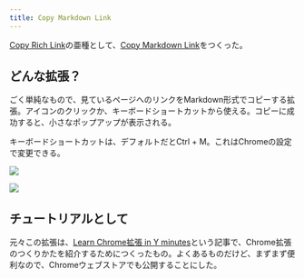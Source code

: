 ```yaml
---
title: Copy Markdown Link
---
```

[Copy Rich Link](https://chrome.google.com/webstore/detail/copy-rich-link/hikiamlgpdcabppakpmemaofmkgknpea)の亜種として、[Copy Markdown Link](https://chrome.google.com/webstore/detail/copy-markdown-link/gkceaaphhbeanfciglgpffnncfpipjpa)をつくった。

どんな拡張？
------

ごく単純なもので、見ているページへのリンクをMarkdown形式でコピーする拡張。アイコンのクリックか、キーボードショートカットから使える。コピーに成功すると、小さなポップアップが表示される。

キーボードショートカットは、デフォルトだとCtrl + M。これはChromeの設定で変更できる。

![](https://lh6.googleusercontent.com/j06Y0I-CkZWuVMFIQWjJAFF7I3S7cYDnR1Jc-nuiDiPzqZRajppwgHfdpQoZZCHi3xQwUFqSEwP7miU7eaqa2Ri6AhXzASYf0N4lFLOxcA-kZjXXxbaWbuxn8vFsrYwwu8YbqtIqF2ZamIrjAlxdc4j42WXDzRYq0cfskGI4KPJRDFC5oUZO0USIqbKT)

![](https://lh4.googleusercontent.com/HMVDu2iQR3hW8ua4Hlot_cYyPL7zghsQTJsMEg5XgoW7-fVJZ3XCASC962o5ZuTsi5TaEaOPRRPJXArt_lP-fzvfPNZd5RFLyjX8AuGsKl2dnucE4L_BwkS2qqc2GoCUsLCcb8RsmyD652_ZXbO4muq8vUJkXmXywwRp6vTc_ZTJJu9uaaYELndYjJ3E)

チュートリアルとして
----------

元々この拡張は、[Learn Chrome拡張 in Y minutes](https://r7kamura.com/articles/2022-05-18-learn-chrome-extention-in-y-minutes)という記事で、Chrome拡張のつくりかたを紹介するためにつくったもの。よくあるものだけど、まずまず便利なので、Chromeウェブストアでも公開することにした。
